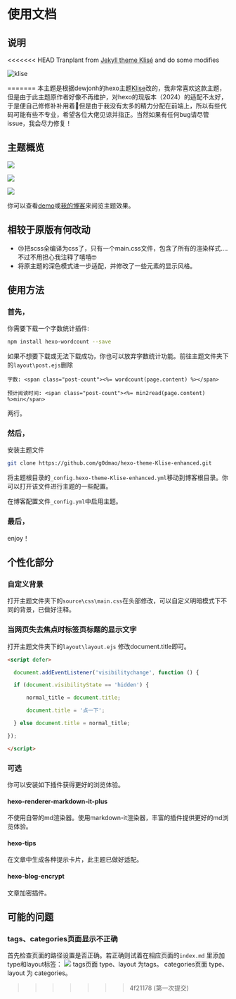 # 使用文档
## 说明

<<<<<<< HEAD
Tranplant from [Jekyll theme Klisé](https://github.com/piharpi/jekyll-klise) and do some modifies

![klise](https://cdn.jsdelivr.net/gh/dewjohn/CDN@latest/images/allpages.png)

=======
本主题是根据dewjonh的hexo主题[Klise](https://github.com/dewjohn/hexo-theme-Klise)改的，我非常喜欢这款主题，但是由于此主题原作者好像不再维护，对hexo的现版本（2024）的适配不太好，于是便自己修修补补用着🙂但是由于我没有太多的精力分配在前端上，所以有些代码可能有些不专业，希望各位大佬见谅并指正。当然如果有任何bug请尽管issue，我会尽力修复！

## 主题概览

![](Snipaste_2025-04-06_15-26-39.png)

![](Snipaste_2025-04-06_15-27-19.png)

![](Snipaste_2025-04-06_15-27-54.png)

你可以查看[demo](https://im.godmao.top/)或[我的博客](https://im.godmao.top/)来阅览主题效果。

## 相较于原版有何改动

- 😢把scss全编译为css了，只有一个main.css文件，包含了所有的渲染样式....不过不用担心我注释了嘻嘻🤓
- 将原主题的深色模式进一步适配，并修改了一些元素的显示风格。
## 使用方法

### 首先，
你需要下载一个字数统计插件:
```bash
npm install hexo-wordcount --save
```

如果不想要下载或无法下载成功，你也可以放弃字数统计功能。前往主题文件夹下的`layout\post.ejs`删除
```ejs
字数: <span class="post-count"><%= wordcount(page.content) %></span>

预计阅读时间: <span class="post-count"><%= min2read(page.content) %>min</span>
```
两行。

### 然后，
安装主题文件
```bash
git clone https://github.com/g0dmao/hexo-theme-Klise-enhanced.git
```

将主题根目录的`_config.hexo-theme-Klise-enhanced.yml`移动到博客根目录。你可以打开该文件进行主题的一些配置。

在博客配置文件`_config.yml`中启用主题。

### 最后，
enjoy！

## 个性化部分

### 自定义背景
打开主题文件夹下的`source\css\main.css`在头部修改，可以自定义明暗模式下不同的背景，已做好注释。

### 当网页失去焦点时标签页标题的显示文字
打开主题文件夹下的`layout\layout.ejs` 修改document.title即可。
```html
<script defer>

  document.addEventListener('visibilitychange', function () {

  if (document.visibilityState == 'hidden') {

      normal_title = document.title;

      document.title = '点一下';

  } else document.title = normal_title;

});

</script>
```
### 可选
你可以安装如下插件获得更好的浏览体验。
#### hexo-renderer-markdown-it-plus
不使用自带的md渲染器。使用markdown-it渲染器，丰富的插件提供更好的md浏览体验。

####  hexo-tips
在文章中生成各种提示卡片，此主题已做好适配。

#### hexo-blog-encrypt
文章加密插件。

## 可能的问题

### tags、categories页面显示不正确
首先检查页面的路径设置是否正确。若正确则试着在相应页面的`index.md` 里添加type和layout标签：
![](Snipaste_2025-04-06_16-18-33.png)
tags页面 type、layout 为tags。
categories页面 type、layout 为 categories。
>>>>>>> 4f21178 (第一次提交)
